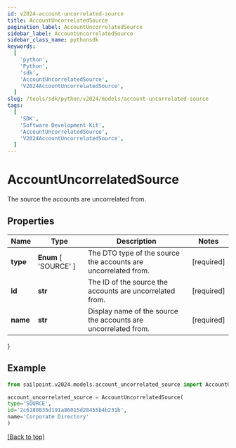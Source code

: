 ```yaml
---
id: v2024-account-uncorrelated-source
title: AccountUncorrelatedSource
pagination_label: AccountUncorrelatedSource
sidebar_label: AccountUncorrelatedSource
sidebar_class_name: pythonsdk
keywords:
  [
    'python',
    'Python',
    'sdk',
    'AccountUncorrelatedSource',
    'V2024AccountUncorrelatedSource',
  ]
slug: /tools/sdk/python/v2024/models/account-uncorrelated-source
tags:
  [
    'SDK',
    'Software Development Kit',
    'AccountUncorrelatedSource',
    'V2024AccountUncorrelatedSource',
  ]
---
```


# AccountUncorrelatedSource

The source the accounts are uncorrelated from.

## Properties

| Name | Type | Description | Notes |
| --- | --- | --- | --- |
| **type** | **Enum** [ 'SOURCE' ] | The DTO type of the source the accounts are uncorrelated from. | [required] |
| **id** | **str** | The ID of the source the accounts are uncorrelated from. | [required] |
| **name** | **str** | Display name of the source the accounts are uncorrelated from. | [required] |

}

## Example

```python
from sailpoint.v2024.models.account_uncorrelated_source import AccountUncorrelatedSource

account_uncorrelated_source = AccountUncorrelatedSource(
type='SOURCE',
id='2c6180835d191a86015d28455b4b231b',
name='Corporate Directory'
)

```

[[Back to top]](#)
